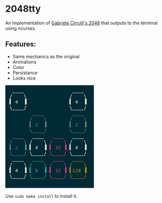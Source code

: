 # 2048tty
An implementation of [Gabriele Cirrulli's 2048](http://git.io/2048) that outputs to the terminal using ncurses.

## Features:
- Same mechanics as the original
- Animations
- Color
- Persistance
- Looks nice

![Screenshot of the game in action](/screenshot.png?raw=true "Screenshot")

Use `sudo make install` to install it.
